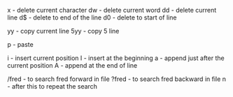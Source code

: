 x - delete current character
dw - delete current word
dd - delete current line
d$ - delete to end of the line
d0 - delete to start of line

yy - copy current line
5yy - copy 5 line

p - paste

i - insert current position
I - insert at the beginning
a - append just after the current position
A - append at the end of line

/fred - to search fred forward in file
?fred - to search fred backward in file
n - after this to repeat the search

